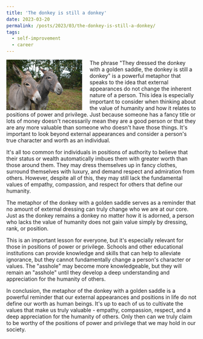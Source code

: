 ```yaml
---
title: 'The donkey is still a donkey'
date: 2023-03-20
permalink: /posts/2023/03/the-donkey-is-still-a-donkey/
tags:
  - self-improvement
  - career
---
```


<img width="200" alt="donkey" src="/images/posts/the-donkey-is-still-a-donkey.jpg" style="float: left; margin-right: 20px;" />  The phrase "They dressed the donkey with a golden saddle, the donkey is still a donkey" is a powerful metaphor that speaks to the idea that external appearances do not change the inherent nature of a person. This idea is especially important to consider when thinking about the value of humanity and how it relates to positions of power and privilege. Just because someone has a fancy title or lots of money doesn't necessarily mean they are a good person or that they are any more valuable than someone who doesn't have those things. It's important to look beyond external appearances and consider a person's true character and worth as an individual.

It's all too common for individuals in positions of authority to believe that their status or wealth automatically imbues them with greater worth than those around them. They may dress themselves up in fancy clothes, surround themselves with luxury, and demand respect and admiration from others. However, despite all of this, they may still lack the fundamental values of empathy, compassion, and respect for others that define our humanity.

The metaphor of the donkey with a golden saddle serves as a reminder that no amount of external dressing can truly change who we are at our core. Just as the donkey remains a donkey no matter how it is adorned, a person who lacks the value of humanity does not gain value simply by dressing, rank, or position.

This is an important lesson for everyone, but it's especially relevant for those in positions of power or privilege. Schools and other educational institutions can provide knowledge and skills that can help to alleviate ignorance, but they cannot fundamentally change a person's character or values. The "asshole" may become more knowledgeable, but they will remain an "asshole" until they develop a deep understanding and appreciation for the humanity of others.

In conclusion, the metaphor of the donkey with a golden saddle is a powerful reminder that our external appearances and positions in life do not define our worth as human beings. It's up to each of us to cultivate the values that make us truly valuable - empathy, compassion, respect, and a deep appreciation for the humanity of others. Only then can we truly claim to be worthy of the positions of power and privilege that we may hold in our society.
